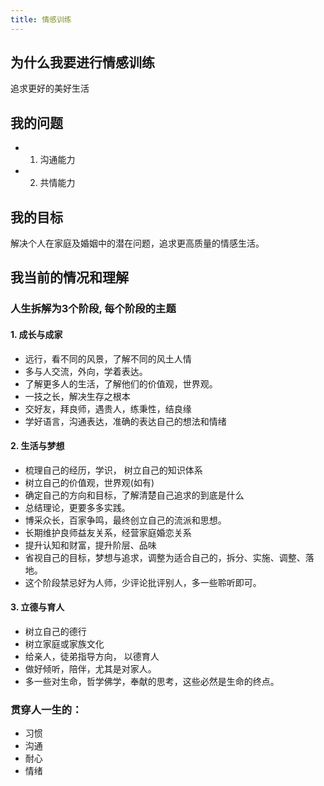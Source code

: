 ```yaml
---
title: 情感训练
---
```


## 为什么我要进行情感训练

追求更好的美好生活


## 我的问题

- 1. 沟通能力
- 2. 共情能力

## 我的目标

解决个人在家庭及婚姻中的潜在问题，追求更高质量的情感生活。

## 我当前的情况和理解

### 人生拆解为3个阶段, 每个阶段的主题

#### 1. 成长与成家

- 远行，看不同的风景，了解不同的风土人情
- 多与人交流，外向，学着表达。
- 了解更多人的生活，了解他们的价值观，世界观。
- 一技之长，解决生存之根本
- 交好友，拜良师，遇贵人，练秉性，结良缘
- 学好语言，沟通表达，准确的表达自己的想法和情绪

#### 2. 生活与梦想

- 梳理自己的经历，学识， 树立自己的知识体系
- 树立自己的价值观，世界观(如有)
- 确定自己的方向和目标，了解清楚自己追求的到底是什么
- 总结理论，更要多多实践。
- 博采众长，百家争鸣，最终创立自己的流派和思想。
- 长期维护良师益友关系，经营家庭婚恋关系
- 提升认知和财富，提升阶层、品味
- 省视自己的目标，梦想与追求，调整为适合自己的，拆分、实施、调整、落地。
- 这个阶段禁忌好为人师，少评论批评别人，多一些聆听即可。

#### 3. 立德与育人

- 树立自己的德行
- 树立家庭或家族文化
- 给亲人，徒弟指导方向， 以德育人
- 做好倾听，陪伴，尤其是对家人。
- 多一些对生命，哲学佛学，奉献的思考，这些必然是生命的终点。


### 贯穿人一生的：

- 习惯
- 沟通
- 耐心
- 情绪